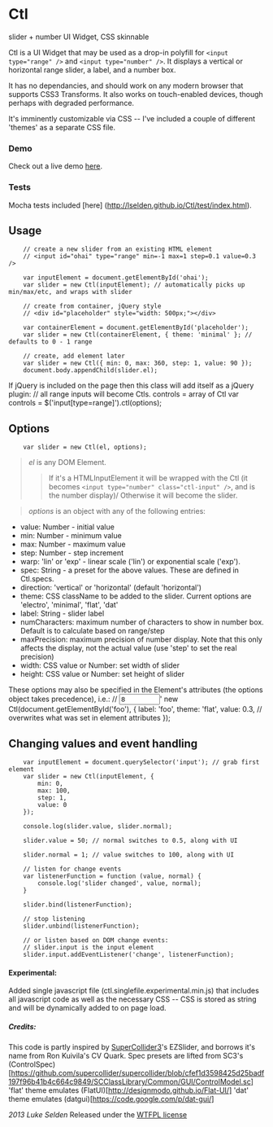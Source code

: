 Ctl
========

slider + number UI Widget, CSS skinnable

Ctl is a UI Widget that may be used as a drop-in polyfill for `<input type="range" />` and `<input type="number" />`.  It displays a vertical or horizontal range slider, a label, and a number box.

It has no dependancies, and should work on any modern browser that supports CSS3 Transforms.  It also works on touch-enabled devices, though perhaps with degraded performance.

It's imminently customizable via CSS -- I've included a couple of different 'themes' as a separate CSS file.


### Demo ###

Check out a live demo [here](http://lukeselden.com/projects/ctl/index.html).

### Tests ###
Mocha tests included [here] (http://lselden.github.io/Ctl/test/index.html).

Usage
---------------------------------------		
		
		// create a new slider from an existing HTML element
		// <input id="ohai" type="range" min=-1 max=1 step=0.1 value=0.3 />

		var inputElement = document.getElementById('ohai');
		var slider = new Ctl(inputElement); // automatically picks up min/max/etc, and wraps with slider
		
		// create from container, jQuery style
		// <div id="placeholder" style="width: 500px;"></div>
		
		var containerElement = document.getElementById('placeholder');
		var slider = new Ctl(containerElement, { theme: 'minimal' }; // defaults to 0 - 1 range
		
		// create, add element later
		var slider = new Ctl({ min: 0, max: 360, step: 1, value: 90 });
		document.body.appendChild(slider.el);
		
If jQuery is included on the page then this class will add itself as a jQuery plugin:
		// all range inputs will become Ctls. controls = array of Ctl
		var controls = $('input[type=range]').ctl(options);
		
Options
---------------------------------------		
		var slider = new Ctl(el, options);
		
> *el* is any DOM Element.
>> If it's a HTMLInputElement it will be wrapped with the Ctl (it becomes `<input type="number" class="ctl-input" />`, and is the number display)/
>> Otherwise it will become the slider.

> *options* is an object with any of the following entries:
* value: Number - initial value
* min: Number - minimum value
* max: Number - maximum value
* step: Number - step increment
* warp: 'lin' or 'exp' - linear scale ('lin') or exponential scale ('exp').
* spec: String - a preset for the above values.  These are defined in Ctl.specs.
* direction: 'vertical' or 'horizontal' (default 'horizontal')
* theme: CSS className to be added to the slider.  Current options are 'electro', 'minimal', 'flat', 'dat'
* label: String - slider label
* numCharacters: maximum number of characters to show in number box.  Default is to calculate based on range/step
* maxPrecision: maximum precision of number display.  Note that this only affects the display, not the actual value (use 'step' to set the real precision)
* width: CSS value or Number: set width of slider
* height: CSS value or Number: set height of slider

These options may also be specified in the Element's attributes (the options object takes precedence), i.e.:
		// <input id="foo" type="number" min=-10 max=10 step=0.1 value=8 direction="vertical" />'
		new Ctl(document.getElementById('foo'), {
			label: 'foo',
			theme: 'flat',
			value: 0.3, // overwrites what was set in element attributes
		});
		
	
Changing values and event handling
---------------------------------------		
		
		var inputElement = document.querySelector('input'); // grab first element
		var slider = new Ctl(inputElement, {
			min: 0,
			max: 100,
			step: 1,
			value: 0
		});
		
		console.log(slider.value, slider.normal);
		
		slider.value = 50; // normal switches to 0.5, along with UI
		
		slider.normal = 1; // value switches to 100, along with UI
		
		// listen for change events
		var listenerFunction = function (value, normal) {
			console.log('slider changed', value, normal);
		}
		
		slider.bind(listenerFunction);
		
		// stop listening
		slider.unbind(listenerFunction);
		
		// or listen based on DOM change events:
		// slider.input is the input element
		slider.input.addEventListener('change', listenerFunction);

#### Experimental: ####
Added single javascript file (ctl.singlefile.experimental.min.js) that includes all javascript code as well as the necessary CSS -- CSS is stored as string and will be dynamically added to <head> on page load.

##### Credits:
This code is partly inspired by [SuperCollider3](https://github.com/supercollider/supercollider)'s EZSlider, and borrows it's name from Ron Kuivila's CV Quark.
Spec presets are lifted from SC3's (ControlSpec)[https://github.com/supercollider/supercollider/blob/cfef1d3598425d25badf197f96b41b4c664c9849/SCClassLibrary/Common/GUI/ControlModel.sc]
'flat' theme emulates (FlatUI)[http://designmodo.github.io/Flat-UI/]
'dat' theme emulates (datgui)[https://code.google.com/p/dat-gui/]

_2013 Luke Selden_
Released under the [WTFPL license](http://www.wtfpl.net/)

